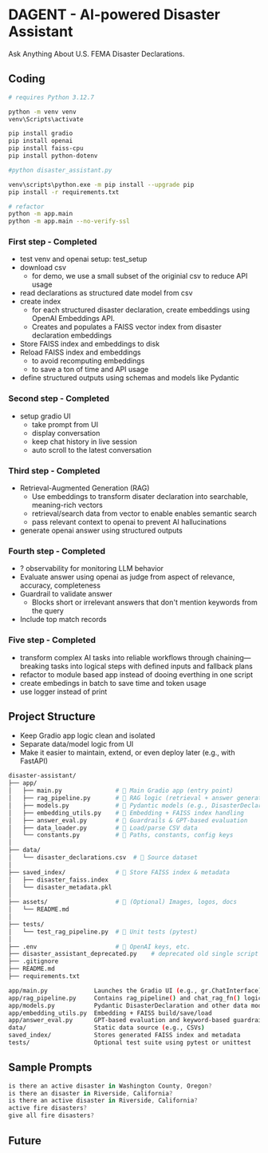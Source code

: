 # DAGENT - AI-powered Disaster Assistant

Ask Anything About U.S. FEMA Disaster Declarations.

## Coding
```bash
# requires Python 3.12.7

python -m venv venv
venv\Scripts\activate 

pip install gradio
pip install openai
pip install faiss-cpu
pip install python-dotenv

#python disaster_assistant.py 

venv\scripts\python.exe -m pip install --upgrade pip
pip install -r requirements.txt

# refactor
python -m app.main
python -m app.main --no-verify-ssl

```

### First step - Completed
- test venv and openai setup: test_setup
- download csv
    - for demo, we use a small subset of the originial csv to reduce API usage
- read declarations as structured date model from csv
- create index
    - for each structured disaster declaration, create embeddings using OpenAI Embeddings API.
    - Creates and populates a FAISS vector index from disaster declaration embeddings
- Store FAISS index and embeddings to disk
- Reload FAISS index and embeddings 
    - to avoid recomputing embeddings
    - to save a ton of time and API usage
- define structured outputs using schemas and models like Pydantic
### Second step - Completed
- setup gradio UI
    - take prompt from UI
    - display conversation
    - keep chat history in live session
    - auto scroll to the latest conversation

### Third step - Completed
- Retrieval-Augmented Generation (RAG)
    - Use embeddings to transform disater declaration into searchable, meaning-rich vectors
    - retrieval/search data from vector to enable enables semantic search
    - pass relevant context to openai to prevent AI hallucinations
- generate openai answer using structured outputs

### Fourth step - Completed
- ? observability for monitoring LLM behavior
- Evaluate answer using openai as judge from aspect of relevance, accuracy, completeness
- Guardrail to validate answer
    - Blocks short or irrelevant answers that don't mention keywords from the query
- Include top match records

### Five step - Completed
- transform complex AI tasks into reliable workflows through chaining—breaking tasks into logical steps with defined inputs and fallback plans
- refactor to module based app instead of dooing everthing in one script
- create embedings in batch to save time and token usage
- use logger instead of print

## Project Structure
- Keep Gradio app logic clean and isolated
- Separate data/model logic from UI
- Make it easier to maintain, extend, or even deploy later (e.g., with FastAPI)

```bash
disaster-assistant/
├── app/
│   ├── main.py               # 🔹 Main Gradio app (entry point)
│   ├── rag_pipeline.py       # 🔹 RAG logic (retrieval + answer generation) 
│   ├── models.py             # 🔹 Pydantic models (e.g., DisasterDeclaration)
│   ├── embedding_utils.py    # 🔹 Embedding + FAISS index handling
│   ├── answer_eval.py        # 🔹 Guardrails & GPT-based evaluation
│   ├── data_loader.py        # 🔹 Load/parse CSV data
│   └── constants.py          # 🔹 Paths, constants, config keys
│
├── data/
│   └── disaster_declarations.csv  # 🔹 Source dataset
│
├── saved_index/              # 🔹 Store FAISS index & metadata
│   ├── disaster_faiss.index
│   └── disaster_metadata.pkl
│
├── assets/                   # 🔹 (Optional) Images, logos, docs
│   └── README.md
│
├── tests/
│   └── test_rag_pipeline.py  # 🔹 Unit tests (pytest)
│
├── .env                      # 🔹 OpenAI keys, etc.
├── disaster_assistant_deprecated.py    # deprecated old single script version
├── .gitignore
├── README.md
├── requirements.txt

app/main.py	            Launches the Gradio UI (e.g., gr.ChatInterface)
app/rag_pipeline.py	    Contains rag_pipeline() and chat_rag_fn() logic
app/models.py	        Pydantic DisasterDeclaration and other data models
app/embedding_utils.py	Embedding + FAISS build/save/load
app/answer_eval.py	    GPT-based evaluation and keyword-based guardrails
data/	                Static data source (e.g., CSVs)
saved_index/	        Stores generated FAISS index and metadata
tests/	                Optional test suite using pytest or unittest
```


## Sample Prompts
```js
is there an active disaster in Washington County, Oregon? 
is there an disaster in Riverside, California? 
is there an active disaster in Riverside, California?
active fire disasters? 
give all fire disasters?
```

## Future
